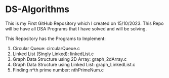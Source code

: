 # DS-Algorithms
This is my First GitHub Repository which I created on 15/10/2023. This Repo will be have all DSA Programs that I have solved and will be solving.

This Repository has the Programs to Implement:
1. Circular Queue: circularQueue.c
2. Linked List (Singly Linked): linkedList.c 
3. Graph Data Structure using 2D Array: graph_2dArray.c
4. Graph Data Structure using Linked List: graph_LinkedList.c
5. Finding n^th prime number: nthPrimeNum.c 


